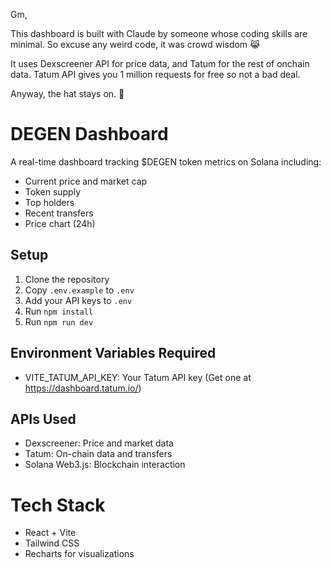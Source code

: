 Gm, 

This dashboard is built with Claude by someone whose coding skills are minimal. So excuse any weird code, it was crowd wisdom 😹

It uses Dexscreener API for price data, and Tatum for the rest of onchain data. Tatum API gives you 1 million requests for free so not a bad deal. 

Anyway, the hat stays on. 🎩 

# DEGEN Dashboard

A real-time dashboard tracking $DEGEN token metrics on Solana including:
- Current price and market cap
- Token supply
- Top holders
- Recent transfers
- Price chart (24h)

## Setup
1. Clone the repository
2. Copy `.env.example` to `.env`
3. Add your API keys to `.env`
4. Run `npm install`
5. Run `npm run dev`

## Environment Variables Required
- VITE_TATUM_API_KEY: Your Tatum API key (Get one at https://dashboard.tatum.io/)

## APIs Used
- Dexscreener: Price and market data
- Tatum: On-chain data and transfers
- Solana Web3.js: Blockchain interaction

# Tech Stack
- React + Vite
- Tailwind CSS
- Recharts for visualizations

